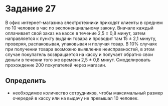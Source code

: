 # Задание 27
В офис интернет-магазина электротехники приходят клиенты в среднем по 10 человек в час по экспоненциальному закону. Вначале каждый оплачивает свой заказ на кассе в течение 2,5 ± 0,8 минут, затем направляется к пункту выдачи товара и проводит там 15 ± 2,1 минуту, проверяя, распаковывая, упаковывая и получая товар. В 10% случаях при получении товара возможно выявление неисправностей, в этом случае покупатель возвращается на кассу и получает обратно свои деньги в течении того же времени 2,5 ± 0,8 минут. Смоделировать прохождение 200 покупателей через магазин.

## Определить
* необходимое количество сотрудников, чтобы максимальный размер очередей в кассу или на выдачу не превышал 10 человек.
